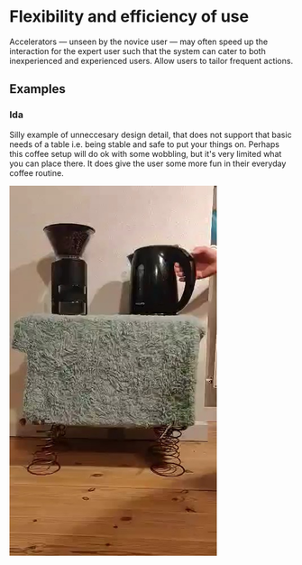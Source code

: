 # Flexibility and efficiency of use

Accelerators — unseen by the novice user — may often speed up the interaction for the expert user such that the system can cater to both inexperienced and experienced users. Allow users to tailor frequent actions.

## Examples

### Ida
Silly example of unneccesary design detail, that does not support that basic needs of a table i.e. being stable and safe to put your things on. Perhaps this coffee setup will do ok with some wobbling, but it's very limited what you can place there. It does give the user some more fun in their everyday coffee routine. 

![](images/springy-table.jpeg) 